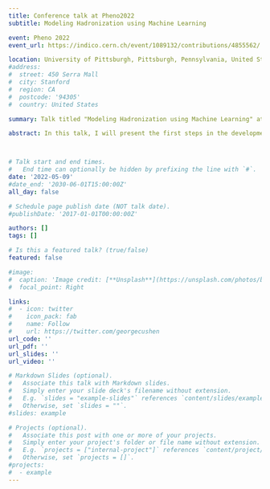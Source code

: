 ```yaml
---
title: Conference talk at Pheno2022
subtitle: Modeling Hadronization using Machine Learning

event: Pheno 2022
event_url: https://indico.cern.ch/event/1089132/contributions/4855562/

location: University of Pittsburgh, Pittsburgh, Pennsylvania, United States
#address:
#  street: 450 Serra Mall
#  city: Stanford
#  region: CA
#  postcode: '94305'
#  country: United States

summary: Talk titled "Modeling Hadronization using Machine Learning" at the 2022 Phenomenology Symposium hosted by the University of Pittsburgh in Pittsburgh, Pennsylvania, United States. 

abstract: In this talk, I will present the first steps in the development of a new class of Hadronization Models utilizing machine learning techniques. We successfully implement, validate, and train a conditional sliced-Wasserstein autoencoder to replicate the Pythia generated kinematic distributions of first-hadron emissions when the Lund string model of hadronization implemented in Pythia is restricted to the emissions of pions only. The trained models are then used to generate the full hadronization chains, with an IR cutoff energy imposed externally. The hadron multiplicities and cumulative kinematic distributions are shown to match the Pythia generated ones. I will also discuss possible future generalizations of our results.



# Talk start and end times.
#   End time can optionally be hidden by prefixing the line with `#`.
date: '2022-05-09'
#date_end: '2030-06-01T15:00:00Z'
all_day: false

# Schedule page publish date (NOT talk date).
#publishDate: '2017-01-01T00:00:00Z'

authors: []
tags: []

# Is this a featured talk? (true/false)
featured: false

#image:
#  caption: 'Image credit: [**Unsplash**](https://unsplash.com/photos/bzdhc5b3Bxs)'
#  focal_point: Right

links:
#  - icon: twitter
#    icon_pack: fab
#    name: Follow
#    url: https://twitter.com/georgecushen
url_code: ''
url_pdf: ''
url_slides: ''
url_video: ''

# Markdown Slides (optional).
#   Associate this talk with Markdown slides.
#   Simply enter your slide deck's filename without extension.
#   E.g. `slides = "example-slides"` references `content/slides/example-slides.md`.
#   Otherwise, set `slides = ""`.
#slides: example

# Projects (optional).
#   Associate this post with one or more of your projects.
#   Simply enter your project's folder or file name without extension.
#   E.g. `projects = ["internal-project"]` references `content/project/deep-learning/index.md`.
#   Otherwise, set `projects = []`.
#projects:
#  - example
---
```


